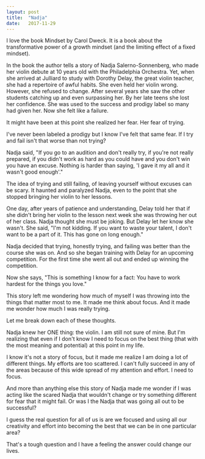 ```yaml
---
layout: post
title:  "Nadja"
date:   2017-11-29
---
```


I love the book Mindset by Carol Dweck. It is a book about the transformative power of a growth mindset (and the limiting effect of a fixed mindset).

In the book the author tells a story of Nadja Salerno-Sonnenberg, who made her violin debute at 10 years old with the Philadelphia Orchestra. Yet, when she arrived at Julliard to study with Dorothy Delay, the great violin teacher, she had a repertoire of awful habits. She even held her violin wrong. However, she refused to change. After several years she saw the other students catching up and even surpassing her. By her late teens she lost her confidence. She was used to the success and prodigy label so many had given her. Now she felt like a failure.

It might have been at this point she realized her fear. Her fear of trying.

I've never been labeled a prodigy but I know I've felt that same fear. If I try and fail isn't that worse than not trying?

Nadja said, "If you go to an audition and don't really try, if you're not really prepared, if you didn't work as hard as you could have and you don't win you have an excuse. Nothing is harder than saying, 'I gave it my all and it wasn't good enough'."

The idea of trying and still failing, of leaving yourself without excuses can be scary. It haunted and paralyzed Nadja, even to the point that she stopped bringing her violin to her lessons.

One day, after years of patience and understanding, Delay told her that if she didn't bring her violin to the lesson next week she was throwing her out of her class. Nadja thought she must be joking. But Delay let her know she wasn't. She said, "I'm not kidding. If you want to waste your talent, I don't want to be a part of it. This has gone on long enough."

Nadja decided that trying, honestly trying, and failing was better than the course she was on. And so she began training with Delay for an upcoming competition. For the first time she went all out and ended up winning the competition.

Now she says, "This is something I know for a fact: You have to work hardest for the things you love."

This story left me wondering how much of myself I was throwing into the things that matter most to me. It made me think about focus. And it made me wonder how much I was really trying.

Let me break down each of these thoughts.

Nadja knew her ONE thing: the violin. I am still not sure of mine. But I'm realizing that even if I don't know I need to focus on the best thing (that with the most meaning and potential) at this point in my life.

I know it's not a story of focus, but it made me realize I am doing a lot of different things. My efforts are too scattered. I can't fully succeed in any of the areas because of this wide spread of my attention and effort. I need to focus.

And more than anything else this story of Nadja made me wonder if I was acting like the scared Nadja that wouldn't change or try something different for fear that it might fail. Or was I the Nadja that was going all out to be successful?

I guess the real question for all of us is are we focused and using all our creativity and effort into becoming the best that we can be in one particular area?

That's a tough question and I have a feeling the answer could change our lives. 
